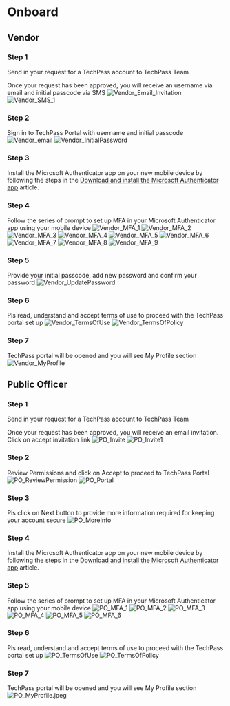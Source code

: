 # Onboard

## Vendor

### Step 1
Send in your request for a TechPass account to TechPass Team

Once your request has been approved, you will receive an username via email and initial passcode via SMS
![Vendor_Email_Invitation](assets/support/Vendor_Email_Invitation.jpeg)
![Vendor_SMS_1](assets/support/Vendor_SMS_1.jpeg)


### Step 2
Sign in to TechPass Portal with username and initial passcode
![Vendor_email](assets/support/Vendor_email.jpeg)
![Vendor_InitialPassword](assets/support/Vendor_InitialPassword.jpeg)

### Step 3
Install the Microsoft Authenticator app on your new mobile device by following the steps in the [Download and install the Microsoft Authenticator app](https://docs.microsoft.com/en-us/azure/active-directory/user-help/user-help-auth-app-download-install) article.

### Step 4
Follow the series of prompt to set up MFA in your Microsoft Authenticator app using your mobile device
![Vendor_MFA_1](assets/support/Vendor_MFA_1.png)
![Vendor_MFA_2](assets/support/Vendor_MFA_2.png)
![Vendor_MFA_3](assets/support/Vendor_MFA_3.jpeg)
![Vendor_MFA_4](assets/support/Vendor_MFA_4.png)
![Vendor_MFA_5](assets/support/Vendor_MFA_5.png)
![Vendor_MFA_6](assets/support/Vendor_MFA_6.jpeg)
![Vendor_MFA_7](assets/support/Vendor_MFA_7.jpeg)
![Vendor_MFA_8](assets/support/Vendor_MFA_8.jpeg)
![Vendor_MFA_9](assets/support/Vendor_MFA_9.jpeg)

### Step 5
Provide your initial passcode, add new password and confirm your password
![Vendor_UpdatePassword](assets/support/Vendor_UpdatePassword.jpeg)

### Step 6
Pls read, understand and accept terms of use to proceed with the TechPass portal set up
![Vendor_TermsOfUse](assets/support/Vendor_TermsOfUse.jpeg)
![Vendor_TermsOfPolicy](assets/support/Vendor_TermsOfPolicy.png)

### Step 7
TechPass portal will be opened and you will see My Profile section
![Vendor_MyProfile](assets/support/Vendor_MyProfile.jpeg)

## Public Officer

### Step 1
Send in your request for a TechPass account to TechPass Team

Once your request has been approved, you will receive an email invitation.
Click on accept invitation link
![PO_Invite](assets/support/PO_Invite.jpeg)
![PO_Invite1](assets/support/PO_Invite1.jpeg)

### Step 2
Review Permissions and click on Accept to proceed to TechPass Portal
![PO_ReviewPermission](assets/support/PO_ReviewPermission.png)
![PO_Portal](assets/support/PO_Portal.png)

### Step 3
Pls click on Next button to provide more information required for keeping your account secure
![PO_MoreInfo](assets/support/PO_MoreInfo.jpeg)

### Step 4
Install the Microsoft Authenticator app on your new mobile device by following the steps in the [Download and install the Microsoft Authenticator app](https://docs.microsoft.com/en-us/azure/active-directory/user-help/user-help-auth-app-download-install) article.

### Step 5
Follow the series of prompt to set up MFA in your Microsoft Authenticator app using your mobile device
![PO_MFA_1](assets/support/PO_MFA_1.jpeg)
![PO_MFA_2](assets/support/PO_MFA_2.jpeg)
![PO_MFA_3](assets/support/PO_MFA_3.png)
![PO_MFA_4](assets/support/PO_MFA_4.png)
![PO_MFA_5](assets/support/PO_MFA_5.jpeg)
![PO_MFA_6](assets/support/PO_MFA_6.jpeg)

### Step 6
Pls read, understand and accept terms of use to proceed with the TechPass portal set up
![PO_TermsOfUse](assets/support/PO_TermsOfUse.png)
![PO_TermsOfPolicy](assets/support/PO_TermsOfPolicy.jpeg)

### Step 7
TechPass portal will be opened and you will see My Profile section
![PO_MyProfile.jpeg](assets/support/PO_MyProfile.jpeg)


